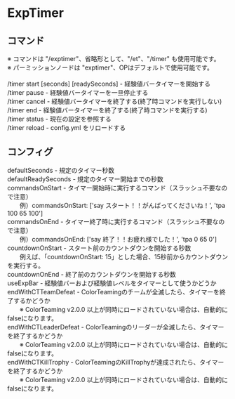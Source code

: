 ExpTimer
========

<p>
<h2>コマンド</h2>
※ コマンドは "/exptimer"、省略形として、"/et"、"/timer" も使用可能です。<br />
※ パーミッションノードは "exptimer"、OPはデフォルトで使用可能です。<br /><br />
/timer start [seconds] [readySeconds] - 経験値バータイマーを開始する<br />
/timer pause - 経験値バータイマーを一旦停止する<br />
/timer cancel - 経験値バータイマーを終了する(終了時コマンドを実行しない)<br />
/timer end - 経験値バータイマーを終了する(終了時コマンドを実行する)<br />
/timer status - 現在の設定を参照する<br />
/timer reload - config.yml をリロードする<br />
</p>

<p>
<h2>コンフィグ</h2>
defaultSeconds - 規定のタイマー秒数<br />
defaultReadySeconds - 規定のタイマー開始までの秒数<br />
commandsOnStart - タイマー開始時に実行するコマンド（スラッシュ不要なので注意）<br />
　　例）commandsOnStart: ['say スタート！！がんばってくださいね！', 'tpa 100 65 100']<br />
commandsOnEnd - タイマー終了時に実行するコマンド（スラッシュ不要なので注意）<br />
　　例）commandsOnEnd: ['say 終了！！お疲れ様でした！', 'tpa 0 65 0']<br />
countdownOnStart - スタート前のカウントダウンを開始する秒数<br />
　　例えば、「countdownOnStart: 15」とした場合、15秒前からカウントダウンを実行する。<br />
countdownOnEnd - 終了前のカウントダウンを開始する秒数<br />
useExpBar - 経験値バーおよび経験値レベルをタイマーとして使うかどうか<br />
endWithCTTeamDefeat - ColorTeamingのチームが全滅したら、タイマーを終了するかどうか<br />
　　※ ColorTeaming v2.0.0 以上が同時にロードされていない場合は、自動的にfalseになります。<br />
endWithCTLeaderDefeat - ColorTeamingのリーダーが全滅したら、タイマーを終了するかどうか<br />
　　※ ColorTeaming v2.0.0 以上が同時にロードされていない場合は、自動的にfalseになります。<br />
endWithCTKillTrophy - ColorTeamingのKillTrophyが達成されたら、タイマーを終了するかどうか<br />
　　※ ColorTeaming v2.0.0 以上が同時にロードされていない場合は、自動的にfalseになります。<br />
</p>
